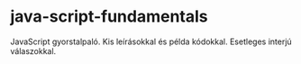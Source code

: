 # java-script-fundamentals
JavaScript gyorstalpaló. Kis leírásokkal és példa kódokkal. Esetleges interjú válaszokkal.

